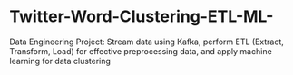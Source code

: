 # Twitter-Word-Clustering-ETL-ML-
Data Engineering Project: Stream data using Kafka, perform ETL (Extract, Transform, Load) for effective preprocessing data, and apply machine learning for data clustering
